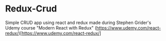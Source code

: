 # Redux-Crud
Simple CRUD app using react and redux made during Stephen Grider's Udemy course "Modern React with Redux"
(https://www.udemy.com/react-redux/)[https://www.udemy.com/react-redux/]
